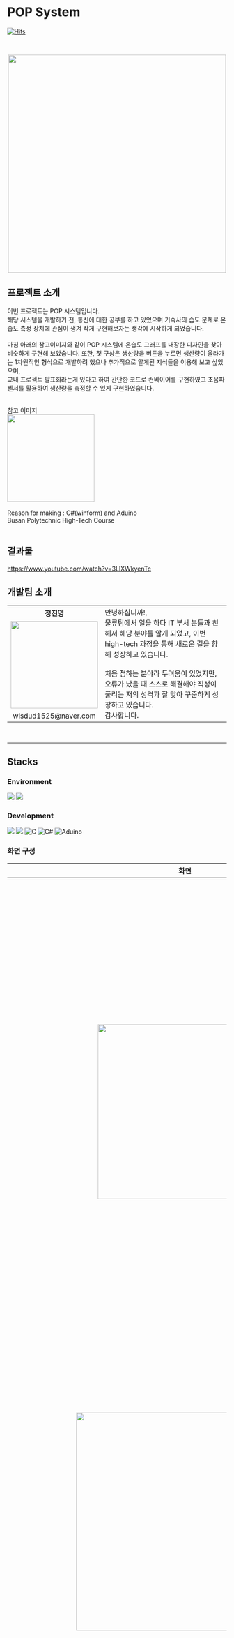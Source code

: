 # POP System
   [![Hits](https://hits.seeyoufarm.com/api/count/incr/badge.svg?url=https%3A%2F%2Fgithub.com%2FTakeNewcare&count_bg=%23939DAE&title_bg=%2361ACCD&icon=&icon_color=%23E7E7E7&title=hits&edge_flat=false)](https://hits.seeyoufarm.com)
   
<br>

<p align="center">
  <img src="https://github.com/user-attachments/assets/32f4564c-c945-4606-a887-207be60e5711" width="500px">
</p>


## 프로젝트 소개
이번 프로젝트는 POP 시스템입니다. <br>해당 시스템을 개발하기 전, 통신에 대한 공부를 하고 있었으며 기숙사의 습도 문제로 온습도 측정 장치에 관심이 생겨 작게 구현해보자는 생각에 시작하게 되었습니다.<br><br>
마침 아래의 참고이미지와 같이 POP 시스템에 온습도 그래프를 내장한 디자인을 찾아 비슷하게 구현해 보았습니다.
또한, 첫 구상은 생산량을 버튼을 누르면 생산량이 올라가는 1차원적인 형식으로 개발하려 했으나 추가적으로 알게된 지식들을 이용해 보고 싶었으며, <br>
교내 프로젝트 발표회라는게 있다고 하여 간단한 코드로 컨베이어를 구현하였고 초음파 센서를 활용하여 생산량을 측정할 수 있게 구현하였습니다.<br>

<br>
참고 이미지<br>
<img src="https://github.com/user-attachments/assets/10aee911-5127-4245-abae-a9ff09cca94d" width="200px">
<br>
<br>
Reason for making : C#(winform) and Aduino <br>
Busan Polytechnic High-Tech Course <br>
<br>

## 결과물
https://www.youtube.com/watch?v=3LlXWkyenTc
<br>

## 개발팀 소개
<table>
  <tr>
    <th>정진영</th>
    <td  rowspan="3">
    안녕하십니까!,<br> 물류팀에서 일을 하다 IT 부서 분들과 친해져 해당 분야를 알게 되었고,
    이번 high-tech 과정을 통해 새로운 길을 향해 성장하고 있습니다.
   <br>
   <br>
    처음 접하는 분야라 두려움이 있었지만,<br> 
    오류가 났을 때 스스로 해결해야 직성이 풀리는 저의 성격과 잘 맞아 꾸준하게 성장하고 있습니다. <br> 
   감사합니다.
    </td>
  </tr>
  <tr>
    <td><img src="https://github.com/user-attachments/assets/ea956d90-eef8-44be-ae66-054517fdd8da" width="200px"></td>
  </tr>
  <tr>
    <td align='center'>wlsdud1525@naver.com</td>
  </tr>
</table>
<br>
<hr> 

## Stacks
### Environment
<img src="https://img.shields.io/badge/visualstudio-5C2D91?style=flat-square&logo=visualstudio&logoColor=white"/> <img src="https://img.shields.io/badge/github-181717?style=flat-square&logo=github&logoColor=white"/>

### Development
<img src="https://img.shields.io/badge/.NET-512BD4?style=flat-square&logo=.NET&logoColor=white"/> <img src="https://img.shields.io/badge/-WinForm-FF0000?logo=Csharp&style=flat&logo=csharp&logoColor=white"/> 
![C](https://img.shields.io/badge/c-%2300599C.svg?style=for-the-badge&logo=c&logoColor=white)
![C#](https://img.shields.io/badge/c%23-%23239120.svg?style=for-the-badge&logo=csharp&logoColor=white)
![Aduino](https://img.shields.io/badge/Aduino-60B5CC?style=for-the-badge&logo=Aduino&logoColor=60B5CC)

### 화면 구성
|화면|설명|
|:---:|:---|
|<img src="https://github.com/user-attachments/assets/155e800f-db1e-4e8f-92ab-afe825d35838" width="400px">|<br> 생산라인 1개를 실제 현장처럼 구현하여 데이터를 수집하는 장소를 만들었습니다.<br>2개의 아두이노를 사용하였으며 한 대의 아두이노에 DHT22와 LCD를 연결하여<br>온습도를 측정함과 동시에 LCD 화면으로 출력 및 10초 마다 시리얼 통신을 해 주었습니다.<br><br>다른 한 대의 아두이노는 HC-SR04를 연결하여 생산라인의 컨베이어를 통해 초음파 센서를 지나가면 송수신 거리를 측정하여 8cm 미만의 거리로 측정될 시에만 생산량을 늘려주었습니다. 전송된 데이터는 아래의 화면 시스템에서 수신됩니다.<br><br>|
|<img src = "https://github.com/user-attachments/assets/cd4d3ea9-abf0-4b8b-af1b-c688f21ef8f9" width="500px"></img>|<br> 해당 화면은 데이터를 수집하여 DB(MSSQL)로 전송하는 역할을 합니다. 각 라인별 생산 버튼을 통해 직접적으로 생산량을 올려 줄 수 있는 기능을 포함하고 있습니다.<br><br> ※ 해당 화면을 만든 이유 : 초음파 센서를 활용하기 전 POP 시스템이 주 컨텐츠여서 단순하게 버튼으로 생산량을 올릴 계획이었지만 프로젝트를 진행하고 알아가면서 좀 더 붙여보고 싶어져 만들어진 화면입니다.<br><br>|
|<img src = "https://github.com/user-attachments/assets/32f4564c-c945-4606-a887-207be60e5711" width="800px"></img>|<br> 이번 프로젝트의 주 컨텐츠인 POP SYSTEM 화면입니다.<br>저장된 DB의 데이터를 이용하여 각 라인별 생산목표, 생산량, 작동 시간, 온습도 등의 자료를 활용하여 라인별 달성률, 작동률, 작동 상태 그리고 전체 생산량 기준 라인별 생산비율 등의 그래프를 표현하였습니다.<br><br> 작동 상태는 생산량이 0인 경우 정지, 지정한 시간 동안 생산량에 변화가 없을 경우 생산 지연 그리고 정상적으로 생산되는 상태일 때는 생산 중 3가지 상태로 나누어 빨간색, 주황색, 초록생으로 나누어 표현하였습니다.<br><br>※ winform을 통한 그래프 작업이 처음이었기에 코드를 작성하는 시간보다 그래프를 설정하고 데이터를 만지는 시간이 더 길었던 것 같습니다. <br>|
|<img src = "https://github.com/user-attachments/assets/20348a29-60a3-4305-a64b-54070a3f5cd8" width="800px"></img>|<br> 전체 사진 <br>|
|<img src = "https://github.com/user-attachments/assets/f640a7ac-bd24-4db6-9ce5-cae834c2e942" width="800px"></img>|<br> 프로젝프 발표회 사진 <br>|

<br>
<br>

## 아쉬운 점 및 개선점
- Open CV 기술<br>
현재 생산량 증가는 초음파 센서를 이용한 단편적인 측정에 그치기 때문에 OpenCV를 활용하여 생산품의 모양 및 바코드 등을 인식하여 생산량을 늘리는 시스템을 구축할 계획입니다.

<br>
